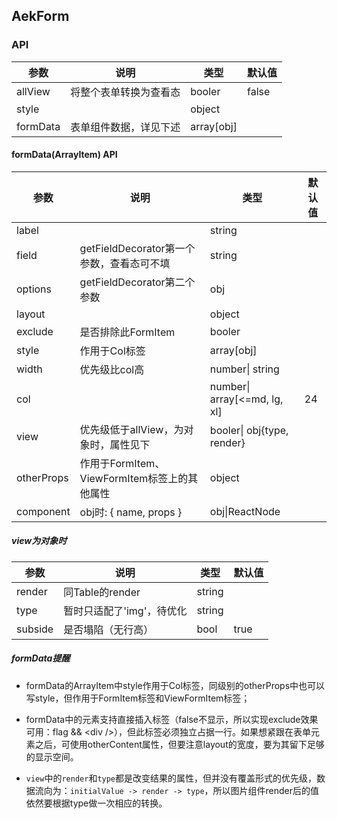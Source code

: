 ## AekForm

### API

| 参数     | 说明                   | 类型       | 默认值 |
| -------- | ---------------------- | ---------- | ------ |
| allView  | 将整个表单转换为查看态 | booler     | false  |
| style    |                        | object     |        |
| formData | 表单组件数据，详见下述 | array[obj] |        |

#### formData(ArrayItem) API

| 参数       | 说明                                      | 类型                         | 默认值 |
| ---------- | ----------------------------------------- | ---------------------------- | ------ |
| label      |                                          | string                       |        |
| field      | getFieldDecorator第一个参数，查看态可不填 | string                       |        |
| options    | getFieldDecorator第二个参数               | obj                          |        |
| layout     |                                           | object                       |        |
| exclude    | 是否排除此FormItem                        | booler                       |        |
| style      | 作用于Col标签                             | array[obj]                   |        |
| width      | 优先级比col高                             | number\| string              |        |
| col        |                                           | number\| array[<=md, lg, xl] | 24     |
| view       | 优先级低于allView，为对象时，属性见下     | booler\| obj{type, render}   |        |
| otherProps | 作用于FormItem、ViewFormItem标签上的其他属性            | object                       |        |
| component  | obj时: { name, props }                    | obj\|ReactNode               |        |

##### view为对象时

| 参数    | 说明                     | 类型   | 默认值  |
| ------- | ------------------------ | ------ | ------ |
| render  | 同Table的render          | string |        |
| type    | 暂时只适配了'img'，待优化  | string |        |
| subside | 是否塌陷（无行高）         | bool   |  true  |

##### formData提醒

* formData的ArrayItem中style作用于Col标签，同级别的otherProps中也可以写style，但作用于FormItem标签和ViewFormItem标签；

* formData中的元素支持直接插入标签（false不显示，所以实现exclude效果可用：flag && \<div /\>），但此标签必须独立占据一行。如果想紧跟在表单元素之后，可使用otherContent属性，但要注意layout的宽度，要为其留下足够的显示空间。

* `view`中的`render`和`type`都是改变结果的属性，但并没有覆盖形式的优先级，数据流向为：`initialValue -> render -> type`，所以图片组件render后的值依然要根据type做一次相应的转换。
